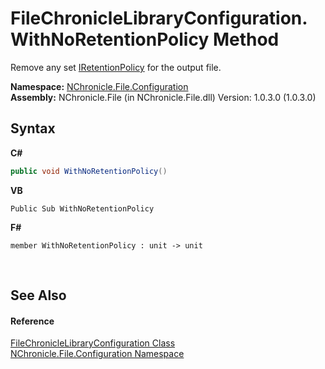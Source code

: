 # FileChronicleLibraryConfiguration.WithNoRetentionPolicy Method 
 

Remove any set <a href="T_NChronicle_File_Interfaces_IRetentionPolicy.md">IRetentionPolicy</a> for the output file.

**Namespace:**&nbsp;<a href="N_NChronicle_File_Configuration.md">NChronicle.File.Configuration</a><br />**Assembly:**&nbsp;NChronicle.File (in NChronicle.File.dll) Version: 1.0.3.0 (1.0.3.0)

## Syntax

**C#**<br />
``` C#
public void WithNoRetentionPolicy()
```

**VB**<br />
``` VB
Public Sub WithNoRetentionPolicy
```

**F#**<br />
``` F#
member WithNoRetentionPolicy : unit -> unit 

```

<br />

## See Also


#### Reference
<a href="T_NChronicle_File_Configuration_FileChronicleLibraryConfiguration.md">FileChronicleLibraryConfiguration Class</a><br /><a href="N_NChronicle_File_Configuration.md">NChronicle.File.Configuration Namespace</a><br />
